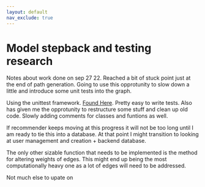 ```yaml
---
layout: default
nav_exclude: true
---
```

# Model stepback and testing research
Notes about work done on sep 27 22. Reached a bit of stuck point just at the end of path generation. Going to use this opprotunity to slow down a little and introduce some unit tests into the graph.

Using the unittest framework. [Found Here](https://docs.python.org/3/library/unittest.html). Pretty easy to write tests. Also has given me the opprotunity to restructure some stuff and clean up old code. Slowly adding comments for classes and funtions as well. 

If recommender keeps moving at this progress it will not be too long until I am ready to tie this into a database. At that point I might transition to looking at user management and creation + backend database. 

The only other sizable function that needs to be implemented is the method for altering weights of edges. This might end up being the most computationally heavy one as a lot of edges will need to be addressed. 

Not much else to upate on

